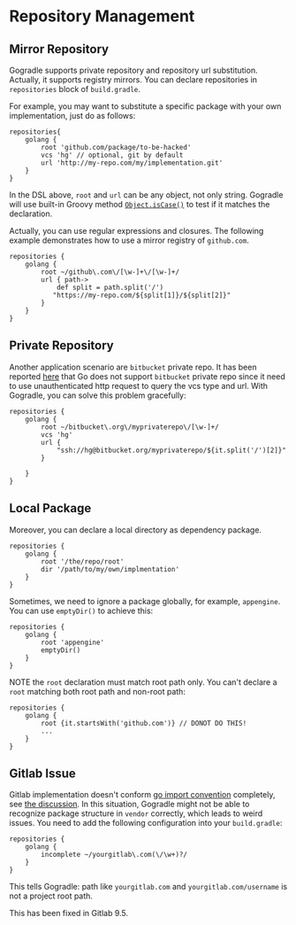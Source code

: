 # Repository Management 

## Mirror Repository

Gogradle supports private repository and repository url substitution. Actually, it supports registry mirrors. You can declare repositories in `repositories` block of `build.gradle`.

For example, you may want to substitute a specific package with your own implementation, just do as follows:

```
repositories{
    golang {
        root 'github.com/package/to-be-hacked' 
        vcs 'hg' // optional, git by default
        url 'http://my-repo.com/my/implementation.git'
    }    
}
```

In the DSL above, `root` and `url` can be any object, not only string. Gogradle will use built-in Groovy method [`Object.isCase()`](http://mrhaki.blogspot.jp/2009/08/groovy-goodness-switch-statement.html) to test if it matches the declaration.

Actually, you can use regular expressions and closures. The following example demonstrates how to use a mirror registry of `github.com`.

```
repositories {
    golang {
        root ~/github\.com\/[\w-]+\/[\w-]+/
        url { path->
            def split = path.split('/')
           "https://my-repo.com/${split[1]}/${split[2]}" 
        }
    }
}    
```

## Private Repository

Another application scenario are `bitbucket` private repo. It has been reported [here](https://groups.google.com/forum/#!msg/golang-nuts/li8J9a-Tbz0/sGqklQcSR8cJ) that
Go does not support `bitbucket` private repo since it need to use unauthenticated http request to query the vcs type and url. With Gogradle, you can solve this problem gracefully:

```
repositories {
    golang {
        root ~/bitbucket\.org\/myprivaterepo\/[\w-]+/
        vcs 'hg'
        url { 
            "ssh://hg@bitbucket.org/myprivaterepo/${it.split('/')[2]}" 
        }
        
    }
}    
```

## Local Package

Moreover, you can declare a local directory as dependency package.

```
repositories {
    golang {
        root '/the/repo/root' 
        dir '/path/to/my/own/implmentation'
    }
}    
```

Sometimes, we need to ignore a package globally, for example, `appengine`. You can use `emptyDir()` to achieve this:
 
```
repositories {
    golang {
        root 'appengine'
        emptyDir()
    }
}
```

NOTE the `root` declaration must match root path only. You can't declare a `root` matching both root path and non-root path:

```
repositories {
    golang {
        root {it.startsWith('github.com')} // DONOT DO THIS!
        ...
    }
}  
``` 
## Gitlab Issue

Gitlab implementation doesn't conform [go import convention](https://golang.org/cmd/go/#hdr-Relative_import_paths) completely, see [the discussion](https://gitlab.com/gitlab-org/gitlab-ce/issues/35101#note_35565222). In this situation, Gogradle might not be able to recognize package structure in `vendor` correctly, which leads to weird issues. You need to add the following configuration into your `build.gradle`:

```
repositories {
    golang {
        incomplete ~/yourgitlab\.com(\/\w+)?/
    }
}
```

This tells Gogradle: path like `yourgitlab.com` and `yourgitlab.com/username` is not a project root path.

This has been fixed in Gitlab 9.5.